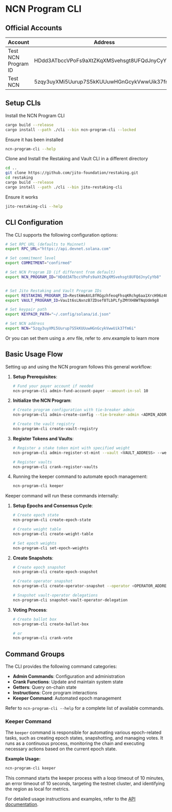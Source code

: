 # NCN Program CLI

## Official Accounts

| Account             | Address                                      |
| ------------------- | -------------------------------------------- |
| Test NCN Program ID | HDdd3ATbccVPoFs9aXtZKqXMSvehsgt8UFQdJnyCyYb8 |
| Test NCN            | 5zqy3uyXMi5Uurup7S5kKUUuwHGnGcykVwwUik37fm6i |

## Setup CLIs

Install the NCN Program CLI

```bash
cargo build --release
cargo install --path ./cli --bin ncn-program-cli --locked
```

Ensure it has been installed

```bash
ncn-program-cli --help
```

Clone and Install the Restaking and Vault CLI in a different directory

```bash
cd ..
git clone https://github.com/jito-foundation/restaking.git
cd restaking
cargo build --release
cargo install --path ./cli --bin jito-restaking-cli
```

Ensure it works

```bash
jito-restaking-cli --help
```

## CLI Configuration

The CLI supports the following configuration options:

```bash
# Set RPC URL (defaults to Mainnet)
export RPC_URL="https://api.devnet.solana.com"

# Set commitment level
export COMMITMENT="confirmed"

# Set NCN Program ID (if different from default)
export NCN_PROGRAM_ID="HDdd3ATbccVPoFs9aXtZKqXMSvehsgt8UFQdJnyCyYb8"


# Set Jito Restaking and Vault Program IDs
export RESTAKING_PROGRAM_ID=RestkWeAVL8fRGgzhfeoqFhsqKRchg6aa1XrcH96z4Q
export VAULT_PROGRAM_ID=Vau1t6sLNxnzB7ZDsef8TLbPLfyZMYXH8WTNqUdm9g8

# Set keypair path
export KEYPAIR_PATH="~/.config/solana/id.json"

# Set NCN address
export NCN="5zqy3uyXMi5Uurup7S5kKUUuwHGnGcykVwwUik37fm6i"
```

Or you can set them using a .env file, refer to .env.example to learn more

## Basic Usage Flow

Setting up and using the NCN program follows this general workflow:

1. **Setup Prerequisites**:

   ```bash
   # Fund your payer account if needed
   ncn-program-cli admin-fund-account-payer --amount-in-sol 10
   ```

2. **Initialize the NCN Program**:

   ```bash
   # Create program configuration with tie-breaker admin
   ncn-program-cli admin-create-config --tie-breaker-admin <ADMIN_ADDRESS>

   # Create the vault registry
   ncn-program-cli create-vault-registry
   ```

3. **Register Tokens and Vaults**:

   ```bash
   # Register a stake token mint with specified weight
   ncn-program-cli admin-register-st-mint --vault <VAULT_ADDRESS> --weight <WEIGHT> --keypair-path <NCN_ADMIN_KEYPAIR_PATH>

   # Register vaults
   ncn-program-cli crank-register-vaults
   ```

4. Running the keeper command to automate epoch management:

   ```bash
   ncn-program-cli keeper
   ```

Keeper command will run these commands internally:

1. **Setup Epochs and Consensus Cycle**:

   ```bash
   # Create epoch state
   ncn-program-cli create-epoch-state

   # Create weight table
   ncn-program-cli create-weight-table

   # Set epoch weights
   ncn-program-cli set-epoch-weights
   ```

1. **Create Snapshots**:

   ```bash
   # Create epoch snapshot
   ncn-program-cli create-epoch-snapshot

   # Create operator snapshot
   ncn-program-cli create-operator-snapshot --operator <OPERATOR_ADDRESS>

   # Snapshot vault-operator delegations
   ncn-program-cli snapshot-vault-operator-delegation
   ```

1. **Voting Process**:

   ```bash
   # Create ballot box
   ncn-program-cli create-ballot-box

   # or
   ncn-program-cli crank-vote
   ```

## Command Groups

The CLI provides the following command categories:

- **Admin Commands**: Configuration and administration
- **Crank Functions**: Update and maintain system state
- **Getters**: Query on-chain state
- **Instructions**: Core program interactions
- **Keeper Command**: Automated epoch management

Refer to `ncn-program-cli --help` for a complete list of available commands.

### Keeper Command

The `keeper` command is responsible for automating various epoch-related tasks, such as creating epoch states, snapshotting, and managing votes. It runs as a continuous process, monitoring the chain and executing necessary actions based on the current epoch state.

**Example Usage:**

```bash
ncn-program-cli keeper
```

This command starts the keeper process with a loop timeout of 10 minutes, an error timeout of 10 seconds, targeting the testnet cluster, and identifying the region as local for metrics.

For detailed usage instructions and examples, refer to the [API documentation](api-docs.md).
